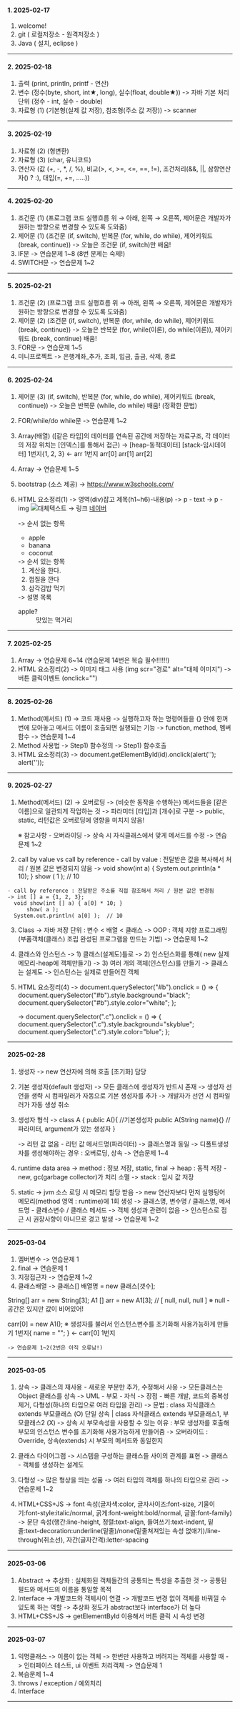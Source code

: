 #### 1. 2025-02-17
  1. welcome!
  2. git ( 로컬저장소 - 원격저장소 )
  3. Java ( 설치, eclipse )

---
#### 2. 2025-02-18
  1. 출력 (print, println, printf - 연산)
  2. 변수 (정수(byte, short, int★, long), 실수(float, double★))
     -> 자바 기본 처리단위 (정수 - int, 실수 - double)
  3. 자료형 (1) (기본형(실제 값 저장), 참조형(주소 값 저장))
     -> scanner

---
#### 3. 2025-02-19
  1. 자료형 (2) (형변환)
  2. 자료형 (3) (char, 유니코드)
  3. 연산자 (값 (+, -, *, /, %), 비교(>, <, >=, <=, ==, !=), 조건처리(&&, ||, 삼항연산자() ? :), 대입(=, +=, .....))

---
#### 4. 2025-02-20
  1. 조건문 (1) (프로그램 코드 실행흐름 위 → 아래, 왼쪽 → 오른쪽, 제어문은 개발자가 원하는 방향으로 변경할 수 있도록 도와줌)
  2. 제어문 (1) (조건문 (if, switch), 반복문 (for, while, do while), 제어키워드 (break, continue))
     -> 오늘은 조건문 (if, switch)만 배움!
  3. IF문
     -> 연습문제 1~8 (8번 문제는 숙제!)
  5. SWITCH문
     -> 연습문제 1~2

---
#### 5. 2025-02-21
  1. 조건문 (2) (프로그램 코드 실행흐름 위 → 아래, 왼쪽 → 오른쪽, 제어문은 개발자가 원하는 방향으로 변경할 수 있도록 도와줌)
  2. 제어문 (2) (조건문 (if, switch), 반복문 (for, while, do while), 제어키워드 (break, continue))
     -> 오늘은 반복문 (for, while(이론), do while(이론)), 제어키워드 (break, continue) 배움!
  3. FOR문
     -> 연습문제 1~5
  4. 미니프로젝트
     -> 은행계좌_추가, 조회, 입금, 출금, 삭제, 종료

---
#### 6. 2025-02-24
  1. 제어문 (3) (if, switch), 반복문 (for, while, do while), 제어키워드 (break, continue))
     -> 오늘은 반복문 (while, do while) 배움! (정확한 문법)
  2. FOR/while/do while문
     -> 연습문제 1~2
  3. Array(배열) ([같은 타입]의 데이터를 연속된 공간에 저장하는 자료구조, 각 데이터의 저장 위치는 [인덱스]를 통해서 접근)
     -> [heap-동적데이터]           [stack-임시데이터]
        1번지{1,     2,     3}    ←    arr 1번지
          arr[0] arr[1] arr[2]
  4. Array
     -> 연습문제 1~5
  5. bootstrap (소스 제공)
     -> https://www.w3schools.com/
  6. HTML 요소정리(1)
     -> 영역(div)잡고 제목(h1~h6)-내용(p)
     -> p - text
     -> p - img <img src="경로" alt="대체텍스트" />
     -> 링크 <a href="경로" title="네이버 포털사이트 바로가기">네이버</a>

     -> 순서 없는 항목 <ul><li>apple</li> <li>banana</li> <li>coconut</li></ul>
     -> 순서 있는 항목 <ol><li>계산을 한다.</li> <li>껍질을 깐다</li> <li>삼각김밥 먹기</li></ol>
     -> 설명 목록<dl><dt>apple?</dt> <dd>맛있는 먹거리</dd></dl>

---
#### 7. 2025-02-25
  1. Array
     -> 연습문제 6~14 (연습문제 14번은 복습 필수!!!!!!)
  2. HTML 요소정리(2)
     -> 이미지 태그 사용 (img scr="경로" alt="대체 이미지")
     -> 버튼 클릭이벤트 (onclick="")

---
#### 8. 2025-02-26
  1. Method(메서드) (1)
     -> 코드 재사용
     -> 실행하고자 하는 명령어들을 {} 안에 한꺼번에 모아놓고 메서드 이름이 호출되면 실행되는 기능
     -> function, method, 멤버함수
     -> 연습문제 1~4
  2. Method 사용법
     -> Step1) 함수정의
     -> Step1) 함수호출
  3. HTML 요소정리(3)
     -> document.getElementById(id).onclick(alert(''); alert(''));

---
#### 9. 2025-02-27
  1. Method(메서드) (2)
     -> 오버로딩
     -> (비슷한 동작을 수행하는) 메서드들을 [같은 이름]으로 일관되게 작업하는 것
     -> 파라미터 [타입]과 [개수]로 구분
     -> public, static, 리턴값은 오버로딩에 영향을 미치지 않음!

     ※ 참고사항 - 오버라이딩
     -> 상속 시 자식클래스에서 맞게 메서드를 수정
     -> 연습문제 1~2

  2. call by value vs call by reference
    - call by value : 전달받은 값을 복사해서 처리 / 원본 값은 변경되지 않음
    -> void show(int a) { System.out.println(a * 10); }
          show ( 1 ); // 10

    - call by reference : 전달받은 주소를 직접 참조해서 처리 / 원본 값은 변경됨
    -> int [] a = {1, 2, 3};
      void show(int [] a) { a[0] * 10; }
          show( a );
      System.out.println( a[0] );  // 10
  3. Class
     -> 자바 저장 단위 : 변수 < 배열 < 클래스
     -> OOP : 객체 지향 프로그래밍(부품객체(클래스) 조립 완성된 프로그램을 만드는 기법)
     -> 연습문제 1~2
  4. 클래스와 인스턴스
     -> 1) 클래스(설계도)틀로
     -> 2) 인스턴스화를 통해( new 실제 메모리-heap에 객체만들기)
     -> 3) 여러 개의 객체(인스턴스)를 만들기
     -> 클래스는 설계도
     -> 인스턴스는 실제로 만들어진 객체
  5. HTML 요소정리(4)
     -> document.querySelector("#b").onclick = () => {
        document.querySelector("#b").style.background="black";
        document.querySelector("#b").style.color="white";
      };
     
     -> document.querySelector(".c").onclick = () => {
        document.querySelector(".c").style.background="skyblue";
        document.querySelector(".c").style.color="blue";
      };

---
#### 2025-02-28
  1. 생성자
     -> new 연산자에 의해 호출 [초기화] 담당
  2. 기본 생성자(default 생성자)
     -> 모든 클래스에 생성자가 반드시 존재
     -> 생성자 선언을 생략 시 컴파일러가 자동으로 기본 생성자를 추가
     -> 개발자가 선언 시 컴파일러가 자동 생성 취소
  3. 생성자 형식
     -> class A {
          public A(){ //기본생성자
          public A(String name){}  //파라미터, argument가 있는 생성자
        }

     -> 리턴 값 없음 - 리턴 값 메서드명(파라미터)
     -> 클래스명과 동일
     -> 디폴트생성자를 생성해야하는 경우 : 오버로딩, 상속
     -> 연습문제 1~4

  4. runtime data area
     -> method : 정보 저장, static, final
     -> heap : 동적 저장 - new, gc(garbage collector)가 처리 소멸
     -> stack : 임시 값 저장

  5. static
     -> jvm 소스 로딩 시 메모리 할당 받음
     -> new 연산자보다 먼저 실행됭어 메모리(method 영역 : runtime)에 1회 생성
     -> 클래스명, 변수명 / 클래스명, 메서드명 - 클래스변수 / 클래스 메서드
     -> 객체 생성과 관련이 없음
     -> 인스턴스로 접근 시 권장사항이 아니므로 경고 발생
     -> 연습문제 1~2

---
#### 2025-03-04
  1. 멤버변수
     -> 연습문제 1
  2. final
     -> 연습문제 1
  3. 지정접근자
     -> 연습문제 1~2
  4. 클래스배열
     -> 클래스[] 배열명 = new 클래스[갯수];

  String[] arr = new String[3];
  A1 [] arr = new A1[3]; // [ null, null, null ]
  ※ null - 공간은 있지만 값이 비어있어!

  carr[0] = new A1();  ※ 생성자를 불러서 인스턴스변수를 초기화해 사용가능하게 만들기
  1번지{ name = ""; }  ← carr[0] 1번지

    -> 연습문제 1~2(2번은 아직 오류남!)

---
#### 2025-03-05
  1. 상속
     -> 클래스의 재사용 - 새로운 부분만 추가, 수정해서 사용
     -> 모든클래스는 Object 클래스를 상속
     -> UML - 부모 - 자식
     -> 장점 - 빠른 개발, 코드의 중복성 제거, 다형성(하나의 타입으로 여러 타입을 관리)
     -> 문법 : class 자식클래스 extends 부모클래스 (O) 단일 상속 | class 자식클래스 extends 부모클래스1, 부모클래스2 (X)
     -> 상속 시 부모속성을 사용할 수 있는 이유 : 부모 생성자를 호출해 부모의 인스턴스 변수를 초기화해 사용가능하게 만들어줌
     -> 오버라이드 : Override, 상속(extends) 시 부모의 메서드와 동일한지

  2. 클래스 다이어그램
     -> 시스템을 구성하는 클래스들 사이의 관계를 표현
     -> 클래스 - 객체를 생성하는 설계도
     
  3. 다형성
     -> 많은 형상을 띄는 성품
     -> 여러 타입의 객체를 하나의 타입으로 관리
     -> 연습문제 1~2

  4. HTML+CSS+JS
     -> font 속성(글자색:color, 글자사이즈:font-size, 기울이기:font-style:italic/normal, 굵게:font-weight:bold/normal, 글꼴:font-family)
     -> 문단 속성(행간:line-height, 정렬:text-align, 들여쓰기:text-indent, 밑줄:text-decoration:underline(밑줄)/none(밑줄쳐져있는 속성 없애기)/line-through(취소선), 자간(글자간격):letter-spacing

---
#### 2025-03-06
  1. Abstract
     -> 추상화 : 실체화된 객체들간의 공통되는 특성을 추출한 것
     -> 공통된 필드와 메서드의 이름을 통일할 목적
  2. Interface
     -> 개발코드와 객체사이 연결
     -> 개발코드 변경 없이 객체를 바꿔낄 수 있도록 하는 역할
     -> 추상화 정도가 abstract보다 interface가 더 높다
  3. HTML+CSS+JS
     -> getElementById 이용해서 버튼 클릭 시 속성 변경

---
#### 2025-03-07
  1. 익명클래스
     -> 이름이 없는 객체
     -> 한번만 사용하고 버려지는 객체를 사용할 때
     -> 인터페이스 테스트, ui 이벤트 처리객체
     -> 연습문제 1
  2. 복습문제 1~4
  3. throws / exception / 예외처리
  4. Interface

---
